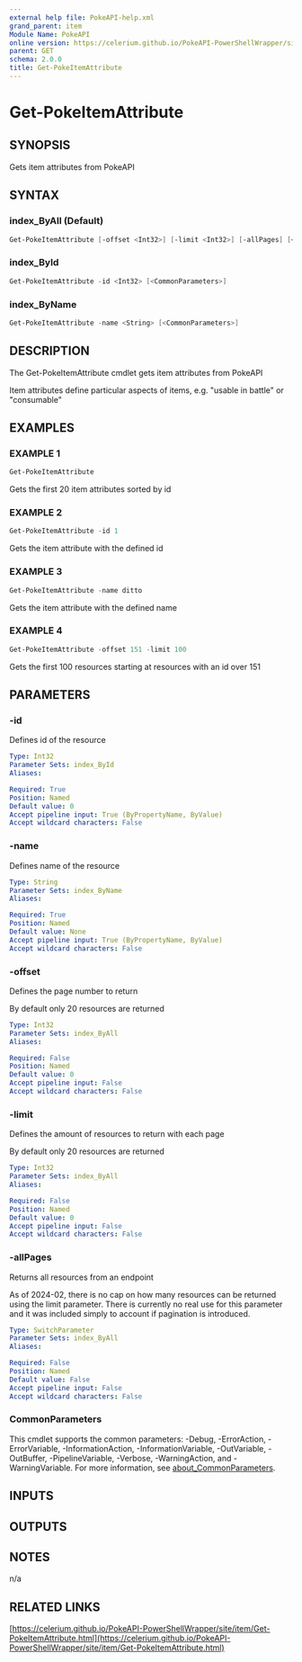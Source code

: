 ```yaml
---
external help file: PokeAPI-help.xml
grand_parent: item
Module Name: PokeAPI
online version: https://celerium.github.io/PokeAPI-PowerShellWrapper/site/item/Get-PokeItemAttribute.html
parent: GET
schema: 2.0.0
title: Get-PokeItemAttribute
---
```


# Get-PokeItemAttribute

## SYNOPSIS
Gets item attributes from PokeAPI

## SYNTAX

### index_ByAll (Default)
```powershell
Get-PokeItemAttribute [-offset <Int32>] [-limit <Int32>] [-allPages] [<CommonParameters>]
```

### index_ById
```powershell
Get-PokeItemAttribute -id <Int32> [<CommonParameters>]
```

### index_ByName
```powershell
Get-PokeItemAttribute -name <String> [<CommonParameters>]
```

## DESCRIPTION
The Get-PokeItemAttribute cmdlet gets item attributes from PokeAPI

Item attributes define particular aspects of items,
e.g.
"usable in battle" or "consumable"

## EXAMPLES

### EXAMPLE 1
```powershell
Get-PokeItemAttribute
```

Gets the first 20 item attributes sorted by id

### EXAMPLE 2
```powershell
Get-PokeItemAttribute -id 1
```

Gets the item attribute with the defined id

### EXAMPLE 3
```powershell
Get-PokeItemAttribute -name ditto
```

Gets the item attribute with the defined name

### EXAMPLE 4
```powershell
Get-PokeItemAttribute -offset 151 -limit 100
```

Gets the first 100 resources starting at resources with
an id over 151

## PARAMETERS

### -id
Defines id of the resource

```yaml
Type: Int32
Parameter Sets: index_ById
Aliases:

Required: True
Position: Named
Default value: 0
Accept pipeline input: True (ByPropertyName, ByValue)
Accept wildcard characters: False
```

### -name
Defines name of the resource

```yaml
Type: String
Parameter Sets: index_ByName
Aliases:

Required: True
Position: Named
Default value: None
Accept pipeline input: True (ByPropertyName, ByValue)
Accept wildcard characters: False
```

### -offset
Defines the page number to return

By default only 20 resources are returned

```yaml
Type: Int32
Parameter Sets: index_ByAll
Aliases:

Required: False
Position: Named
Default value: 0
Accept pipeline input: False
Accept wildcard characters: False
```

### -limit
Defines the amount of resources to return with each page

By default only 20 resources are returned

```yaml
Type: Int32
Parameter Sets: index_ByAll
Aliases:

Required: False
Position: Named
Default value: 0
Accept pipeline input: False
Accept wildcard characters: False
```

### -allPages
Returns all resources from an endpoint

As of 2024-02, there is no cap on how many resources can be
returned using the limit parameter.
There is currently no real
use for this parameter and it was included simply to account if
pagination is introduced.

```yaml
Type: SwitchParameter
Parameter Sets: index_ByAll
Aliases:

Required: False
Position: Named
Default value: False
Accept pipeline input: False
Accept wildcard characters: False
```

### CommonParameters
This cmdlet supports the common parameters: -Debug, -ErrorAction, -ErrorVariable, -InformationAction, -InformationVariable, -OutVariable, -OutBuffer, -PipelineVariable, -Verbose, -WarningAction, and -WarningVariable. For more information, see [about_CommonParameters](http://go.microsoft.com/fwlink/?LinkID=113216).

## INPUTS

## OUTPUTS

## NOTES
n/a

## RELATED LINKS

[https://celerium.github.io/PokeAPI-PowerShellWrapper/site/item/Get-PokeItemAttribute.html](https://celerium.github.io/PokeAPI-PowerShellWrapper/site/item/Get-PokeItemAttribute.html)

